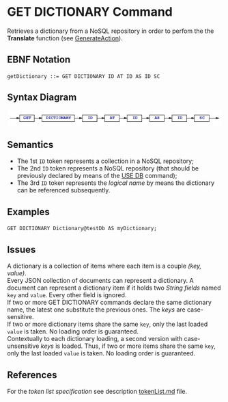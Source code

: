 # GET DICTIONARY Command
Retrieves a dictionary from a NoSQL repository in order to perfom the  the **Translate** function (see [GenerateAction](/languageSpecification/generateAction.md)).


## EBNF Notation
    getDictionary ::= GET DICTIONARY ID AT ID AS ID SC 


## Syntax Diagram
![GetDictionary Command Syntax!](/languageSpecification/assets/rules/getDictionary.png "GET DICTIONARY Syntax Diagram") 


## Semantics
 * The 1st `ID` token represents a collection in a NoSQL repository;
 * The 2nd `ID` token represents a NoSQL repository (that should be previously declared by means of the [USE DB](/languageSpecification/useDb.md) command);
 * The 3rd `ID` token represents the _logical name_ by means the dictionary can be referenced subsequently. 


## Examples
    GET DICTIONARY Dictionary@testDb AS myDictionary;


## Issues
A dictionary is a collection of items where each item is a couple _(key, value)_.   
Every JSON collection of documents can represent a dictionary. A document can represent a dictionary item if it holds two _String fields_ named `key` and `value`. Every other field is ignored.   
If two or more GET DICTIONARY commands declare the same dictionary name, the latest one substitute the previous ones.
The _keys_ are case-sensitive.  
If two or more dictionary items share the same `key`, only the last loaded `value` is taken. No loading order is guaranteed.  
Contextually to each dictionary loading, a second version with case-unsensitive _keys_ is loaded. Thus, if two or more items share the same `key`, only the last loaded `value` is taken. No loading order is guaranteed.     


## References
For the *token list specification* see description [tokenList.md](/languageSpecification/tokenList.md) file.

